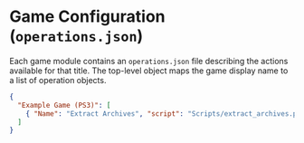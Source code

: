 # Game Configuration (`operations.json`)

Each game module contains an `operations.json` file describing the actions available for that title. The top-level object maps the game display name to a list of operation objects.

```json
{
  "Example Game (PS3)": [
    { "Name": "Extract Archives", "script": "Scripts/extract_archives.py" }
  ]
}
```
